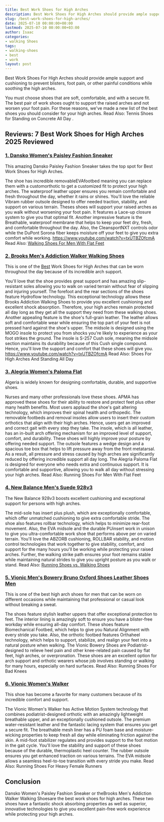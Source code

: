 ```yaml
---
title: Best Work Shoes for High Arches
description: Best Work Shoes For High Arches should provide ample support and cushioning to prevent blisters, foot pain, or other painful conditions while soothing the...
slug: /best-work-shoes-for-high-arches/
date: 2025-07-10 00:00:00+00:00
lastmod: 2025-07-10 00:00:00+03:00
author: Isaac
categories:
- walking Shoes
tags:
- walking-shoes
- best
- work
layout: post
---
```

Best Work Shoes For High Arches should provide ample support and cushioning to prevent blisters, foot pain, or other painful conditions while soothing the high arches.

You must choose shoes that are soft, comfortable, and with a secure fit. The best pair of work shoes ought to support the raised arches and not worsen your foot pain.
For these reasons, we've made a new list of the best shoes you should consider for your high arches. Read Also:
Tennis Shoes for Standing on Concrete All Day
.
## Reviews: 7 Best Work Shoes for High Arches 2025 Reviewed
### [1. Dansko Women's Paisley Fashion Sneaker](https://www.amazon.com/dp/B01BF3WUP8/?tag=p-policy-20)
This amazing Dansko Paisley Fashion Sneaker takes the top spot for Best Work Shoes for High Arches.

The shoe has incredible removableEVAfootbed meaning you can replace them with a customorthotic to get a customized fit to protect your high arches.
The waterproof leather upper ensures you remain comfortable and fresh throughout the day, whether it rains or shines.
You'll love the reliable Vibram rubber outsole designed to offer needed traction, stability, and support on various terrain.
Theses shoes will support your raised arches as you walk without worsening your foot pain. It features a Lace-up closure system to give you that optimal fit.
Another impressive feature is the Breathable, waterproof membrane that helps to keep your feet dry, fresh, and comfortable throughout the day. Also, the CleansportNXT controls odor while the DuPont Sorona fiber keeps moisture off your feet to give you extra comfort while working.
https://www.youtube.com/watch?v=txUTBZOfcmA
Read Also:
[Walking Shoes For Men With Flat Feet](https://pestpolicy.com/best-[walking-shoes](https://pestpolicy.com/best-work-boots-for-plantar-fasciitis/)-for-men-with-flat-feet/)
### [2. Brooks Men's Addiction Walker Walking Shoes](https://www.amazon.com/Brooks-Addiction-Walker-Walking-Shoes/dp/B0012HR2I8/ref=as_li_ss_tl?ie=UTF8&linkCode=ll1&tag=p-policy-20&linkId=82d5697b4b005aa417fc084385eb036b&language=en_US)
This is one of the [Best](https://pestpolicy.com/best-snake-boots-for-hot-weather/) Work Shoes for High Arches that can be worn throughout the day because of its incredible arch support.

You'll love that the shoe provides great support and has amazing slip-resistant soles allowing you to walk on varied terrain without fear of slipping and injuring yourself.
The forefoot and the rear sections of the shoes feature Hydroflow technology. This exceptional technology allows these Brooks Addiction Walking Shoes to provide you excellent cushioning and excellent shock absorption. Therefore, your high arches remain protected all day long as they get all the support they need from these walking shoes.
Another appealing feature is the shoe's full-grain leather. The leather allows soft and comfortable wear while ensuring the top part of your feet is not pressed hard against the shoe's upper.
The midsole is designed using the MOGO insole to protect you from shocks you're likely to experience as your foot strikes the ground. The insole is S-257 Cush sole, meaning the midsole section maintains its durability because of this Cush single compound. Hence, you'll love the support and comfort that these shoes will give you.
https://www.youtube.com/watch?v=txUTBZOfcmA
Read Also:
Shoes For High Arches And Standing All Day
### [3. Alegria Women's Paloma Flat](https://www.amazon.com/dp/B0033WST6E/?tag=p-policy-20)
Algeria is widely known for designing comfortable, durable, and supportive shoes.

Nurses and many other professionals love these shoes. APMA has approved these shoes for their ability to restore and protect feet plus other many health benefits.
Most users applaud the shoe's gait altering technology, which improves their spinal health and orthopedic. The removable footbeds and removal insoles allow users to insert their custom orthotics that align with their high arches. Hence, users get an improved and correct gait with every step they take.
The insole, which is all leather, has an in-built arch offering mechanism for an improved level of support, comfort, and durability. These shoes will highly improve your posture by offering needed support.
The outsole features a wedge design and a spacious toe box that helps to lift pressure away from the front metatarsal. As a result, all pressure and stress caused by high arches are significantly reduced by offering incredible support all day long.
The Alegria Paloma Flat is designed for everyone who needs extra and continuous support. It is comfortable and supportive, allowing you to walk all day without stressing your high arches.
Read Also:
Running Shoes For Men With Flat Feet
### [4. New Balance Men's Suede 928v3](https://www.amazon.com/dp/B01MQY9IGX/?tag=p-policy-20)
The New Balance 928v3 boosts excellent cushioning and exceptional support for persons with high arches.

The mid-sole has insert plus plush, which are exceptionally comfortable, which offer unmatched cushioning to give extra comfortable stride.
The shoe also features rollbar technology, which helps to minimize rear-foot movement. Also, the EVA midsole and the durable PUinsert work in unison to give you ultra-comfortable work shoe that performs above per on varied terrain.
You'll love the ABZORB cushioning, ROLLBAR stability, and motion control technologies that work together to give stability, comfort, and support for the many hours you'll be working while protecting your raised arches.
Further, the walking strike path ensures your foot remains stable while maintaining natural strides to give you upright posture as you walk or stand.
Read Also:
[Running Shoes vs. Walking Shoes](https://pestpolicy.com/running-shoes-vs-walking-shoes-for-weight-loss/)
### [5. Vionic Men's Bowery Bruno Oxford Shoes  Leather Shoes Men](https://www.amazon.com/dp/B07C4YVLC9/?tag=p-policy-20)
This is one of the best high arch shoes for men that can be worn on different occasions while maintaining that professional or casual look without breaking a sweat.

The shoes feature stylish leather uppers that offer exceptional protection to feet. The interior lining is amazingly soft to ensure you have a blister-free workday while ensuring all-day comfort.
These shoes feature Biomechanical Footbed, which helps to give you Natural Alignment with every stride you take.
Also, the orthotic footbed features Orthaheel technology, which helps to support, stabilize, and realign your feet into a natural posture when walking.
The Vionic Bowery Shoes are Podiatrist-designed to relieve heel pain and other knee-related pain caused by flat feet, high arches, or overpronation.
These shoes are an excellent option for arch support and orthotic wearers whose job involves standing or walking for many hours, especially on hard surfaces.
Read Also:
Running Shoes For Bad Knees
### [6. Vionic Women's Walker](https://www.amazon.com/dp/B004NJ93YS/?tag=p-policy-20)
This shoe has become a favorite for many customers because of its incredible comfort and support.

The Vionic Women's Walker has Active Motion System technology that combines podiatrist-designed orthotic with an amazingly lightweight breathable upper, and an exceptionally cushioned outsole.
The premium water-resistant leather and the fantastic lacing system that ensures you get a secure fit. The breathable mesh liner has a PU foam base and moisture-wicking properties to keep fresh all day while eliminating friction against the skin.
A mid-foot stabilizer regulates and provides support to the foot motion in the gait cycle. You'll love the stability and support of these shoes because of the durable, thermoplastic heel counter.
The rubber outsole ensures you get enhanced traction on various terrains. The EVA midsole allows a seamless heel-to-toe transition with every stride you make.
Read Also:
Running Shoes For Heavy Female Runners
## Conclusion
Dansko Women's Paisley Fashion Sneaker or theBrooks Men's Addiction Walker Walking Shoesare the best work shoes for high arches.
These two shoes have a fantastic shock absorbing properties as well as superior, innovative technologies to give you excellent pain-free work experience while protecting your high arches.